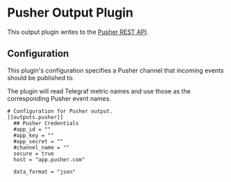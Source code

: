# Pusher Output Plugin

This output plugin writes to the [Pusher REST API](https://pusher.com/docs/rest_api).

## Configuration

This plugin's configuration specifies a Pusher channel that incoming events should be published to.

The plugin will read Telegraf metric names and use those as the corresponding Pusher event names.

```
# Configuration for Pusher output.
[[outputs.pusher]]
  ## Pusher Credentials
  #app_id = ""
  #app_key = ""
  #app_secret = ""
  #channel_name = ""
  secure = true
  host = "app.pusher.com"

  data_format = "json"
```

